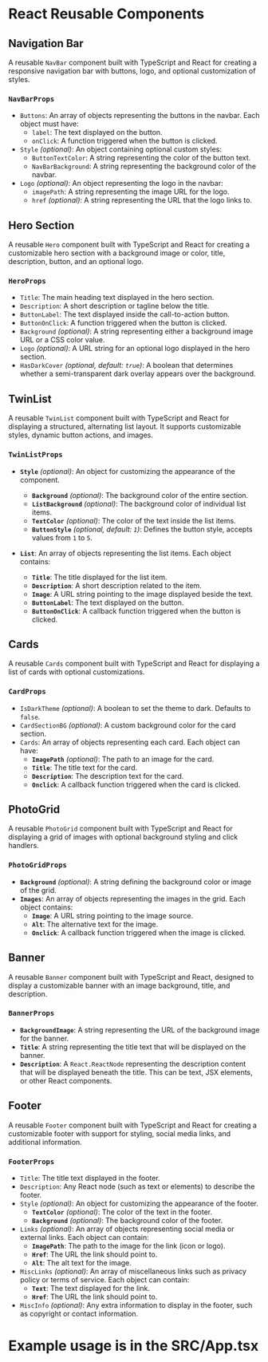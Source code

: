# React Reusable Components

## Navigation Bar

A reusable `NavBar` component built with TypeScript and React for creating a responsive navigation bar with buttons, logo, and optional customization of styles.

### `NavBarProps`

- `Buttons`: An array of objects representing the buttons in the navbar. Each object must have:
  - `label`: The text displayed on the button.
  - `onClick`: A function triggered when the button is clicked.
- `Style` *(optional)*: An object containing optional custom styles:
  - `ButtonTextColor`: A string representing the color of the button text.
  - `NavBarBackground`: A string representing the background color of the navbar.
- `Logo` *(optional)*: An object representing the logo in the navbar:
  - `imagePath`: A string representing the image URL for the logo.
  - `href` *(optional)*: A string representing the URL that the logo links to.

## Hero Section

A reusable `Hero` component built with TypeScript and React for creating a customizable hero section with a background image or color, title, description, button, and an optional logo.

### `HeroProps`

- `Title`: The main heading text displayed in the hero section.
- `Description`: A short description or tagline below the title.
- `ButtonLabel`: The text displayed inside the call-to-action button.
- `ButtonOnClick`: A function triggered when the button is clicked.
- `Background` *(optional)*: A string representing either a background image URL or a CSS color value.
- `Logo` *(optional)*: A URL string for an optional logo displayed in the hero section.
- `HasDarkCover` *(optional, default: `true`)*: A boolean that determines whether a semi-transparent dark overlay appears over the background.

## TwinList

A reusable `TwinList` component built with TypeScript and React for displaying a structured, alternating list layout. It supports customizable styles, dynamic button actions, and images.

### `TwinListProps`

- **`Style`** *(optional)*: An object for customizing the appearance of the component.
  - **`Background`** *(optional)*: The background color of the entire section.
  - **`ListBackground`** *(optional)*: The background color of individual list items.
  - **`TextColor`** *(optional)*: The color of the text inside the list items.
  - **`ButtonStyle`** *(optional, default: `1`)*: Defines the button style, accepts values from `1` to `5`.

- **`List`**: An array of objects representing the list items. Each object contains:
  - **`Title`**: The title displayed for the list item.
  - **`Description`**: A short description related to the item.
  - **`Image`**: A URL string pointing to the image displayed beside the text.
  - **`ButtonLabel`**: The text displayed on the button.
  - **`ButtonOnClick`**: A callback function triggered when the button is clicked.
  
## Cards

A reusable `Cards` component built with TypeScript and React for displaying a list of cards with optional customizations.

### `CardProps`

- `IsDarkTheme` *(optional)*: A boolean to set the theme to dark. Defaults to `false`.
- `CardSectionBG` *(optional)*: A custom background color for the card section.
- `Cards`: An array of objects representing each card. Each object can have:
    - **`ImagePath`** *(optional)*: The path to an image for the card.
    - **`Title`**: The title text for the card.
    - **`Description`**: The description text for the card.
    - **`Onclick`**: A callback function triggered when the card is clicked.

## PhotoGrid

A reusable `PhotoGrid` component built with TypeScript and React for displaying a grid of images with optional background styling and click handlers.

### `PhotoGridProps`

- **`Background`** *(optional)*: A string defining the background color or image of the grid.
- **`Images`**: An array of objects representing the images in the grid. Each object contains:
  - **`Image`**: A URL string pointing to the image source.
  - **`Alt`**: The alternative text for the image.
  - **`Onclick`**: A callback function triggered when the image is clicked.

## Banner

A reusable `Banner` component built with TypeScript and React, designed to display a customizable banner with an image background, title, and description.

### `BannerProps`

- **`BackgroundImage`**: A string representing the URL of the background image for the banner.
- **`Title`**: A string representing the title text that will be displayed on the banner.
- **`Description`**: A `React.ReactNode` representing the description content that will be displayed beneath the title. This can be text, JSX elements, or other React components.

## Footer

A reusable `Footer` component built with TypeScript and React for creating a customizable footer with support for styling, social media links, and additional information.

### `FooterProps`

- `Title`: The title text displayed in the footer.
- `Description`: Any React node (such as text or elements) to describe the footer.
- `Style` *(optional)*: An object for customizing the appearance of the footer.
  - **`TextColor`** *(optional)*: The color of the text in the footer.
  - **`Background`** *(optional)*: The background color of the footer.
- `Links` *(optional)*: An array of objects representing social media or external links. Each object can contain:
  - **`ImagePath`**: The path to the image for the link (icon or logo).
  - **`Href`**: The URL the link should point to.
  - **`Alt`**: The alt text for the image.
- `MiscLinks` *(optional)*: An array of miscellaneous links such as privacy policy or terms of service. Each object can contain:
  - **`Text`**: The text displayed for the link.
  - **`Href`**: The URL the link should point to.
- `MiscInfo` *(optional)*: Any extra information to display in the footer, such as copyright or contact information.

# Example usage is in the SRC/App.tsx